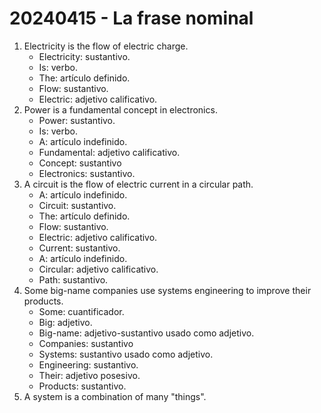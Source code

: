 # 20240415 - La frase nominal

1. Electricity is the flow of electric charge.
	- Electricity: sustantivo.
	- Is: verbo.
	- The: artículo definido.
	- Flow: sustantivo.
	- Electric: adjetivo calificativo.
2. Power is a fundamental concept in electronics.
	- Power: sustantivo.
	- Is: verbo.
	- A: artículo indefinido.
	- Fundamental: adjetivo calificativo.
	- Concept: sustantivo
	- Electronics: sustantivo.
3. A circuit is the flow of electric current in a circular path.
	- A: artículo indefinido.
	- Circuit: sustantivo.
	- The: artículo definido.
	- Flow: sustantivo.
	- Electric: adjetivo calificativo.
	- Current: sustantivo.
	- A: artículo indefinido.
	- Circular: adjetivo calificativo.
	- Path: sustantivo.
4. Some big-name companies use systems engineering to improve their products.
	- Some: cuantificador.
	- Big: adjetivo.
	- Big-name: adjetivo-sustantivo usado como adjetivo.
	- Companies: sustantivo
	- Systems: sustantivo usado como adjetivo.
	- Engineering: sustantivo.
	- Their: adjetivo posesivo.
	- Products: sustantivo.
1. A system is a combination of many "things".
